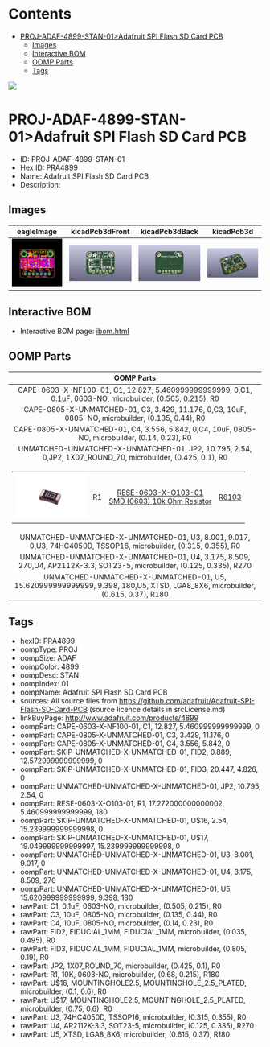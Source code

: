 



Contents
========

* [PROJ-ADAF-4899-STAN-01>Adafruit SPI Flash SD Card PCB](#proj-adaf-4899-stan-01adafruit-spi-flash-sd-card-pcb)
	* [Images](#images)
	* [Interactive BOM](#interactive-bom)
	* [OOMP Parts](#oomp-parts)
	* [Tags](#tags)
  
![][im]
# PROJ-ADAF-4899-STAN-01>Adafruit SPI Flash SD Card PCB

- ID: PROJ-ADAF-4899-STAN-01
- Hex ID: PRA4899
- Name: Adafruit SPI Flash SD Card PCB
- Description: 

## Images
  
  

|eagleImage|kicadPcb3dFront|kicadPcb3dBack|kicadPcb3d|
| :---: | :---: | :---: | :---: |
|[![eagleImage](eagleImage_140.png)](eagleImage_600.png)|[![kicadPcb3dFront](kicadPcb3dFront_140.png)](kicadPcb3dFront_600.png)|[![kicadPcb3dBack](kicadPcb3dBack_140.png)](kicadPcb3dBack_600.png)|[![kicadPcb3d](kicadPcb3d_140.png)](kicadPcb3d_600.png)|

## Interactive BOM

- Interactive BOM page: [ibom.html](kicad/bom/ibom.html)

## OOMP Parts
  

|OOMP Parts|
| :---: |
|CAPE-0603-X-NF100-01, C1, 12.827, 5.460999999999999, 0,C1, 0.1uF, 0603-NO, microbuilder, (0.505, 0.215), R0|
|CAPE-0805-X-UNMATCHED-01, C3, 3.429, 11.176, 0,C3, 10uF, 0805-NO, microbuilder, (0.135, 0.44), R0|
|CAPE-0805-X-UNMATCHED-01, C4, 3.556, 5.842, 0,C4, 10uF, 0805-NO, microbuilder, (0.14, 0.23), R0|
|UNMATCHED-UNMATCHED-X-UNMATCHED-01, JP2, 10.795, 2.54, 0,JP2, 1X07_ROUND_70, microbuilder, (0.425, 0.1), R0|
|<table><tr><td>![RESE-0603-X-O103-01](https://raw.githubusercontent.com/oomlout/oomlout_OOMP_parts/main/RESE-0603-X-O103-01/image_140.jpg)</td><td> R1</td><td>[RESE-0603-X-O103-01<br>SMD (0603) 10k Ohm Resistor](https://github.com/oomlout/oomlout_OOMP_parts/tree/main/RESE-0603-X-O103-01/)</td><td>[R6103](https://github.com/oomlout/oomlout_OOMP_parts/tree/main/RESE-0603-X-O103-01/)</td></tr></table>|
|UNMATCHED-UNMATCHED-X-UNMATCHED-01, U3, 8.001, 9.017, 0,U3, 74HC4050D, TSSOP16, microbuilder, (0.315, 0.355), R0|
|UNMATCHED-UNMATCHED-X-UNMATCHED-01, U4, 3.175, 8.509, 270,U4, AP2112K-3.3, SOT23-5, microbuilder, (0.125, 0.335), R270|
|UNMATCHED-UNMATCHED-X-UNMATCHED-01, U5, 15.620999999999999, 9.398, 180,U5, XTSD, LGA8_8X6, microbuilder, (0.615, 0.37), R180|

## Tags

- hexID: PRA4899
- oompType: PROJ
- oompSize: ADAF
- oompColor: 4899
- oompDesc: STAN
- oompIndex: 01
- oompName: Adafruit SPI Flash SD Card PCB
- sources: All source files from https://github.com/adafruit/Adafruit-SPI-Flash-SD-Card-PCB (source licence details in srcLicense.md)
- linkBuyPage: http://www.adafruit.com/products/4899
- oompPart: CAPE-0603-X-NF100-01, C1, 12.827, 5.460999999999999, 0
- oompPart: CAPE-0805-X-UNMATCHED-01, C3, 3.429, 11.176, 0
- oompPart: CAPE-0805-X-UNMATCHED-01, C4, 3.556, 5.842, 0
- oompPart: SKIP-UNMATCHED-X-UNMATCHED-01, FID2, 0.889, 12.572999999999999, 0
- oompPart: SKIP-UNMATCHED-X-UNMATCHED-01, FID3, 20.447, 4.826, 0
- oompPart: UNMATCHED-UNMATCHED-X-UNMATCHED-01, JP2, 10.795, 2.54, 0
- oompPart: RESE-0603-X-O103-01, R1, 17.272000000000002, 5.460999999999999, 180
- oompPart: SKIP-UNMATCHED-X-UNMATCHED-01, U$16, 2.54, 15.239999999999998, 0
- oompPart: SKIP-UNMATCHED-X-UNMATCHED-01, U$17, 19.049999999999997, 15.239999999999998, 0
- oompPart: UNMATCHED-UNMATCHED-X-UNMATCHED-01, U3, 8.001, 9.017, 0
- oompPart: UNMATCHED-UNMATCHED-X-UNMATCHED-01, U4, 3.175, 8.509, 270
- oompPart: UNMATCHED-UNMATCHED-X-UNMATCHED-01, U5, 15.620999999999999, 9.398, 180
- rawPart: C1, 0.1uF, 0603-NO, microbuilder, (0.505, 0.215), R0
- rawPart: C3, 10uF, 0805-NO, microbuilder, (0.135, 0.44), R0
- rawPart: C4, 10uF, 0805-NO, microbuilder, (0.14, 0.23), R0
- rawPart: FID2, FIDUCIAL_1MM, FIDUCIAL_1MM, microbuilder, (0.035, 0.495), R0
- rawPart: FID3, FIDUCIAL_1MM, FIDUCIAL_1MM, microbuilder, (0.805, 0.19), R0
- rawPart: JP2, 1X07_ROUND_70, microbuilder, (0.425, 0.1), R0
- rawPart: R1, 10K, 0603-NO, microbuilder, (0.68, 0.215), R180
- rawPart: U$16, MOUNTINGHOLE2.5, MOUNTINGHOLE_2.5_PLATED, microbuilder, (0.1, 0.6), R0
- rawPart: U$17, MOUNTINGHOLE2.5, MOUNTINGHOLE_2.5_PLATED, microbuilder, (0.75, 0.6), R0
- rawPart: U3, 74HC4050D, TSSOP16, microbuilder, (0.315, 0.355), R0
- rawPart: U4, AP2112K-3.3, SOT23-5, microbuilder, (0.125, 0.335), R270
- rawPart: U5, XTSD, LGA8_8X6, microbuilder, (0.615, 0.37), R180



[im]: kicadPcb3d_450.png
